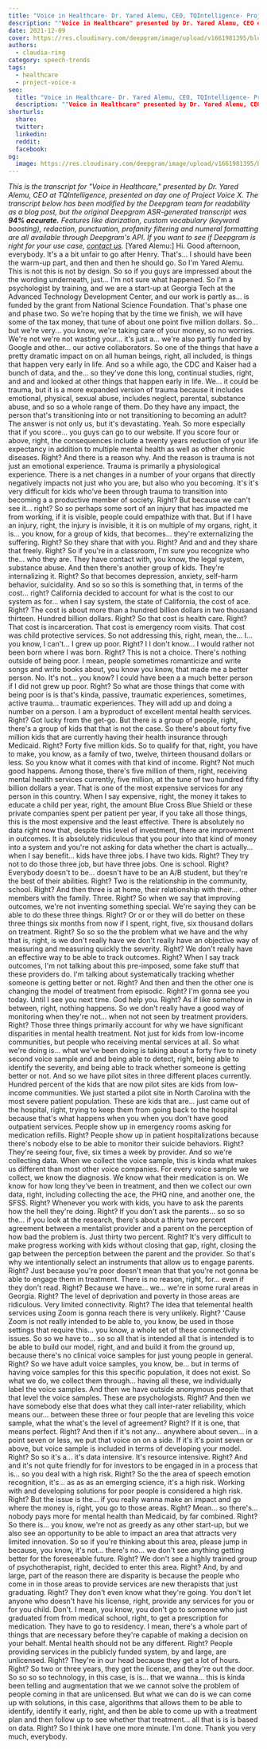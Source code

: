 ```yaml
---
title: "Voice in Healthcare- Dr. Yared Alemu, CEO, TQIntelligence- Project Voice X"
description: ""Voice in Healthcare" presented by Dr. Yared Alemu, CEO of TQIntelligence, presented on day one of Project Voice X. "
date: 2021-12-09
cover: https://res.cloudinary.com/deepgram/image/upload/v1661981395/blog/voice-in-healthcare-dr-yared-alemu-ceo-tqintelligence-project-voice-x/proj-voice-x-session-dr-yared-alemu-blog-thumb-554.png
authors:
  - claudia-ring
category: speech-trends
tags:
  - healthcare
  - project-voice-x
seo:
  title: "Voice in Healthcare- Dr. Yared Alemu, CEO, TQIntelligence- Project Voice X"
  description: ""Voice in Healthcare" presented by Dr. Yared Alemu, CEO of TQIntelligence, presented on day one of Project Voice X. "
shorturls:
  share: 
  twitter: 
  linkedin: 
  reddit: 
  facebook: 
og:
  image: https://res.cloudinary.com/deepgram/image/upload/v1661981395/blog/voice-in-healthcare-dr-yared-alemu-ceo-tqintelligence-project-voice-x/proj-voice-x-session-dr-yared-alemu-blog-thumb-554.png
---
```


_This is the transcript for "Voice in Healthcare," presented by Dr. Yared Alemu, CEO at TQIntelligence, presented on day one of Project Voice X._ _The transcript below has been modified by the Deepgram team for readability as a blog post, but the original Deepgram ASR-generated transcript was **94% accurate.**  Features like diarization, custom vocabulary (keyword boosting), redaction, punctuation, profanity filtering and numeral formatting are all available through Deepgram's API.  If you want to see if Deepgram is right for your use case, [contact us](https://deepgram.com/contact-us/)._ [Yared Alemu:] Hi. Good afternoon, everybody. It's a a bit unfair to go after Henry. That's... I should have been the warm-up part, and then and then he should go. So I'm Yared Alemu. This is not this is not by design. So so if you guys are impressed about the the wording underneath, just... I'm not sure what happened. So I'm a psychologist by training, and we are a start-up at Georgia Tech at the Advanced Technology Development Center, and our work is partly as... is funded by the grant from National Science Foundation. That's phase one and phase two. So we're hoping that by the time we finish, we will have some of the tax money, that tune of about one point five million dollars. So... but we're very... you know, we're taking care of your money, so no worries. We're not we're not wasting your... it's just a... we're also partly funded by Google and other... our active collaborators. So one of the things that have a pretty dramatic impact on on all human beings, right, all included, is things that happen very early in life. And so a while ago, the CDC and Kaiser had a bunch of data, and the... so they've done this long, continual studies, right, and and and looked at other things that happen early in life. We... it could be trauma, but it is a more expanded version of trauma because it includes emotional, physical, sexual abuse, includes neglect, parental, substance abuse, and so so a whole range of them. Do they have any impact, the person that's transitioning into or not transitioning to becoming an adult? The answer is not only us, but it's devastating. Yeah. So more especially that if you score... you guys can go to our website. If you score four or above, right, the consequences include a twenty years reduction of your life expectancy in addition to multiple mental health as well as other chronic diseases. Right? And there is a reason why. And the reason is trauma is not just an emotional experience. Trauma is primarily a physiological experience. There is a net changes in a number of your organs that directly negatively impacts not just who you are, but also who you becoming. It's it's very difficult for kids who've been through trauma to transition into becoming a a productive member of society. Right? But because we can't see it... right? So so perhaps some sort of an injury that has impacted me from working, if it is visible, people could empathize with that. But if I have an injury, right, the injury is invisible, it it is on multiple of my organs, right, it is... you know, for a group of kids, that becomes... they're externalizing the suffering. Right? So they share that with you. Right? And and and they share that freely. Right? So if you're in a classroom, I'm sure you recognize who the... who they are. They have contact with, you know, the legal system, substance abuse. And then there's another group of kids. They're internalizing it. Right? So that becomes depression, anxiety, self-harm behavior, suicidality. And so so so this is something that, in terms of the cost... right? California decided to account for what is the cost to our system as for... when I say system, the state of California, the cost of ace. Right? The cost is about more than a hundred billion dollars in two thousand thirteen. Hundred billion dollars. Right? So that cost is health care. Right? That cost is incarceration. That cost is emergency room visits. That cost was child protective services. So not addressing this, right, mean, the... I... you know, I can't... I grew up poor. Right? I I don't know... I would rather not been born where I was born. Right? This is not a choice. There's nothing outside of being poor. I mean, people sometimes romanticize and write songs and write books about, you know you know, that made me a better person. No. It's not... you know? I could have been a a much better person if I did not grew up poor. Right? So what are those things that come with being poor is is that's kinda, passive, traumatic experiences, sometimes, active trauma... traumatic experiences. They will add up and doing a number on a person. I am a byproduct of excellent mental health services. Right? Got lucky from the get-go. But there is a group of people, right, there's a group of kids that that is not the case. So there's about forty five million kids that are currently having their health insurance through Medicaid. Right? Forty five million kids. So to qualify for that, right, you have to make, you know, as a family of two, twelve, thirteen thousand dollars or less. So you know what it comes with that kind of income. Right? Not much good happens. Among those, there's five million of them, right, receiving mental health services currently, five million, at the tune of two hundred fifty billion dollars a year. That is one of the most expensive services for any person in this country. When I say expensive, right, the money it takes to educate a child per year, right, the amount Blue Cross Blue Shield or these private companies spent per patient per year, if you take all those things, this is the most expensive and the least effective. There is absolutely no data right now that, despite this level of investment, there are improvement in outcomes. It is absolutely ridiculous that you pour into that kind of money into a system and you're not asking for data whether the chart is actually... when I say benefit... kids have three jobs. I have two kids. Right? They try not to do those three job, but have three jobs. One is school. Right? Everybody doesn't to be... doesn't have to be an A/B student, but they're the best of their abilities. Right? Two is the relationship in the community, school. Right? And then three is at home, their relationship with their... other members with the family. Three. Right? So when we say that improving outcomes, we're not inventing something special. We're saying they can be able to do these three things. Right? Or or or they will do better on these three things six months from now if I spent, right, five, six thousand dollars on treatment. Right? So so so the the problem what we have and the why that is, right, is we don't really have we don't really have an objective way of measuring and measuring quickly the severity. Right? We don't really have an effective way to be able to track outcomes. Right? When I say track outcomes, I'm not talking about this pre-imposed, some fake stuff that these providers do. I'm talking about systematically tracking whether someone is getting better or not. Right? And then and then the other one is changing the model of treatment from episodic. Right? I'm gonna see you today. Until I see you next time. God help you. Right? As if like somehow in between, right, nothing happens. So we don't really have a good way of monitoring when they're not... when not not seen by treatment providers. Right? Those three things primarily account for why we have significant disparities in mental health treatment. Not just for kids from low-income communities, but people who receiving mental services at all. So what we're doing is... what we've been doing is taking about a forty five to ninety second voice sample and and being able to detect, right, being able to identify the severity, and being able to track whether someone is getting better or not. And so we have pilot sites in three different places currently. Hundred percent of the kids that are now pilot sites are kids from low-income communities. We just started a pilot site in North Carolina with the most severe patient population. These are kids that are... just came out of the hospital, right, trying to keep them from going back to the hospital because that's what happens when you when you don't have good outpatient services. People show up in emergency rooms asking for medication refills. Right? People show up in patient hospitalizations because there's nobody else to be able to monitor their suicide behaviors. Right? They're seeing four, five, six times a week by provider. And so we're collecting data. When we collect the voice sample, this is kinda what makes us different than most other voice companies. For every voice sample we collect, we know the diagnosis. We know what their medication is on. We know for how long they've been in treatment, and then we collect our own data, right, including collecting the ace, the PHQ nine, and another one, the SFSS. Right? Whenever you work with kids, you have to ask the parents how the hell they're doing. Right? If you don't ask the parents... so so so the... if you look at the research, there's about a thirty two percent agreement between a mentalist provider and a parent on the perception of how bad the problem is. Just thirty two percent. Right? It's very difficult to make progress working with kids without closing that gap, right, closing the gap between the perception between the parent and the provider. So that's why we intentionally select an instruments that allow us to engage parents. Right? Just because you're poor doesn't mean that that you're not gonna be able to engage them in treatment. There is no reason, right, for... even if they don't read. Right? Because we have... we... we're in some rural areas in Georgia. Right? The level of deprivation and poverty in those areas are ridiculous. Very limited connectivity. Right? The idea that telemental health services using Zoom is gonna reach there is very unlikely. Right? 'Cause Zoom is not really intended to be able to, you know, be used in those settings that require this... you know, a whole set of these connectivity issues. So so we have to... so so all that is intended all that is intended is to be able to build our model, right, and and build it from the ground up, because there's no clinical voice samples for just young people in general. Right? So we have adult voice samples, you know, be... but in terms of having voice samples for this this specific population, it does not exist. So what we do, we collect them through... having all these, we individually label the voice samples. And then we have outside anonymous people that that level the voice samples. These are psychologists. Right? And then we have somebody else that does what they call inter-rater reliability, which means our... between these three or four people that are leveling this voice sample, what the what's the level of agreement? Right? If it is one, that means perfect. Right? And then if it's not any... anywhere about seven... in a point seven or less, we put that voice on on a side. If it's it's point seven or above, but voice sample is included in terms of developing your model. Right? So so it's a... it's data intensive. It's resource intensive. Right? And and it's not quite friendly for for investors to be engaged in in a process that is... so you deal with a high risk. Right? So the the area of speech emotion recognition, it's... as as as an emerging science, it's a high risk. Working with and developing solutions for poor people is considered a high risk. Right? But the issue is the... if you really wanna make an impact and go where the money is, right, you go to those areas. Right? Mean... so there's... nobody pays more for mental health than Medicaid, by far combined. Right? So there is... you know, we're not as greedy as any other start-up, but we also see an opportunity to be able to impact an area that attracts very limited innovation. So so if you're thinking about this area, please jump in because, you know, it's not... there's no... we don't see anything getting better for the foreseeable future. Right? We don't see a highly trained group of psychotherapist, right, decided to enter this area. Right? And, by and large, part of the reason there are disparity is because the people who come in in those areas to provide services are new therapists that just graduating. Right? They don't even know what they're going. You don't let anyone who doesn't have his license, right, provide any services for you or for you child. Don't. I mean, you know, you don't go to someone who just graduated from from medical school, right, to get a prescription for medication. They have to go to residency. I mean, there's a whole part of things that are necessary before they're capable of making a decision on your behalf. Mental health should not be any different. Right? People providing services in the publicly funded system, by and large, are unlicensed. Right? They're in our head because they get a lot of hours. Right? So two or three years, they get the license, and they're out the door. So so so so technology, in this case, is is... that we wanna... this is kinda been telling and augmentation that we we cannot solve the problem of people coming in that are unlicensed. But what we can do is we can come up with solutions, in this case, algorithms that allows them to be able to identify, identify it early, right, and then be able to come up with a treatment plan and then follow up to see whether that treatment... all that is is is based on data. Right? So I think I have one more minute. I'm done. Thank you very much, everybody. 
